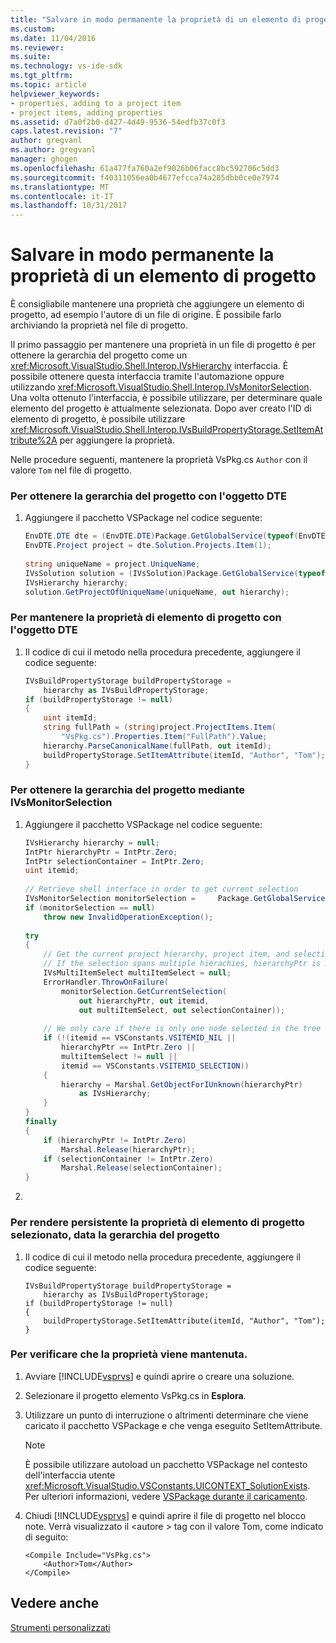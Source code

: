 ```yaml
---
title: "Salvare in modo permanente la proprietà di un elemento di progetto | Documenti Microsoft"
ms.custom: 
ms.date: 11/04/2016
ms.reviewer: 
ms.suite: 
ms.technology: vs-ide-sdk
ms.tgt_pltfrm: 
ms.topic: article
helpviewer_keywords:
- properties, adding to a project item
- project items, adding properties
ms.assetid: d7a0f2b0-d427-4d49-9536-54edfb37c0f3
caps.latest.revision: "7"
author: gregvanl
ms.author: gregvanl
manager: ghogen
ms.openlocfilehash: 61a477fa760a2ef9026b06facc8bc592706c5dd3
ms.sourcegitcommit: f40311056ea0b4677efcca74a285dbb0ce0e7974
ms.translationtype: MT
ms.contentlocale: it-IT
ms.lasthandoff: 10/31/2017
---
```

# <a name="persisting-the-property-of-a-project-item"></a>Salvare in modo permanente la proprietà di un elemento di progetto
È consigliabile mantenere una proprietà che aggiungere un elemento di progetto, ad esempio l'autore di un file di origine. È possibile farlo archiviando la proprietà nel file di progetto.  
  
 Il primo passaggio per mantenere una proprietà in un file di progetto è per ottenere la gerarchia del progetto come un <xref:Microsoft.VisualStudio.Shell.Interop.IVsHierarchy> interfaccia. È possibile ottenere questa interfaccia tramite l'automazione oppure utilizzando <xref:Microsoft.VisualStudio.Shell.Interop.IVsMonitorSelection>. Una volta ottenuto l'interfaccia, è possibile utilizzare, per determinare quale elemento del progetto è attualmente selezionata. Dopo aver creato l'ID di elemento di progetto, è possibile utilizzare <xref:Microsoft.VisualStudio.Shell.Interop.IVsBuildPropertyStorage.SetItemAttribute%2A> per aggiungere la proprietà.  
  
 Nelle procedure seguenti, mantenere la proprietà VsPkg.cs `Author` con il valore `Tom` nel file di progetto.  
  
### <a name="to-obtain-the-project-hierarchy-with-the-dte-object"></a>Per ottenere la gerarchia del progetto con l'oggetto DTE  
  
1.  Aggiungere il pacchetto VSPackage nel codice seguente:  
  
    ```csharp  
    EnvDTE.DTE dte = (EnvDTE.DTE)Package.GetGlobalService(typeof(EnvDTE.DTE));  
    EnvDTE.Project project = dte.Solution.Projects.Item(1);  
  
    string uniqueName = project.UniqueName;  
    IVsSolution solution = (IVsSolution)Package.GetGlobalService(typeof(SVsSolution));  
    IVsHierarchy hierarchy;  
    solution.GetProjectOfUniqueName(uniqueName, out hierarchy);  
    ```  
  
### <a name="to-persist-the-project-item-property-with-the-dte-object"></a>Per mantenere la proprietà di elemento di progetto con l'oggetto DTE  
  
1.  Il codice di cui il metodo nella procedura precedente, aggiungere il codice seguente:  
  
    ```csharp  
    IVsBuildPropertyStorage buildPropertyStorage =   
        hierarchy as IVsBuildPropertyStorage;  
    if (buildPropertyStorage != null)  
    {  
        uint itemId;  
        string fullPath = (string)project.ProjectItems.Item(  
            "VsPkg.cs").Properties.Item("FullPath").Value;  
        hierarchy.ParseCanonicalName(fullPath, out itemId);  
        buildPropertyStorage.SetItemAttribute(itemId, "Author", "Tom");  
    }  
    ```  
  
### <a name="to-obtain-the-project-hierarchy-using-ivsmonitorselection"></a>Per ottenere la gerarchia del progetto mediante IVsMonitorSelection  
  
1.  Aggiungere il pacchetto VSPackage nel codice seguente:  
  
    ```csharp  
    IVsHierarchy hierarchy = null;  
    IntPtr hierarchyPtr = IntPtr.Zero;  
    IntPtr selectionContainer = IntPtr.Zero;  
    uint itemid;  
  
    // Retrieve shell interface in order to get current selection  
    IVsMonitorSelection monitorSelection =     Package.GetGlobalService(typeof(SVsShellMonitorSelection)) as     IVsMonitorSelection;  
    if (monitorSelection == null)  
        throw new InvalidOperationException();  
  
    try  
    {  
        // Get the current project hierarchy, project item, and selection container for the current selection  
        // If the selection spans multiple hierachies, hierarchyPtr is Zero  
        IVsMultiItemSelect multiItemSelect = null;  
        ErrorHandler.ThrowOnFailure(  
            monitorSelection.GetCurrentSelection(  
                out hierarchyPtr, out itemid,   
                out multiItemSelect, out selectionContainer));  
  
        // We only care if there is only one node selected in the tree  
        if (!(itemid == VSConstants.VSITEMID_NIL ||   
            hierarchyPtr == IntPtr.Zero ||  
            multiItemSelect != null ||  
            itemid == VSConstants.VSITEMID_SELECTION))  
        {  
            hierarchy = Marshal.GetObjectForIUnknown(hierarchyPtr)  
                as IVsHierarchy;  
        }  
    }  
    finally  
    {  
        if (hierarchyPtr != IntPtr.Zero)  
            Marshal.Release(hierarchyPtr);  
        if (selectionContainer != IntPtr.Zero)  
            Marshal.Release(selectionContainer);  
    }  
    ```  
  
2.  
  
### <a name="to-persist-the-selected-project-item-property-given-the-project-hierarchy"></a>Per rendere persistente la proprietà di elemento di progetto selezionato, data la gerarchia del progetto  
  
1.  Il codice di cui il metodo nella procedura precedente, aggiungere il codice seguente:  
  
    ```  
    IVsBuildPropertyStorage buildPropertyStorage =   
        hierarchy as IVsBuildPropertyStorage;  
    if (buildPropertyStorage != null)  
    {  
        buildPropertyStorage.SetItemAttribute(itemId, "Author", "Tom");  
    }  
    ```  
  
### <a name="to-verify-that-the-property-is-persisted"></a>Per verificare che la proprietà viene mantenuta.  
  
1.  Avviare [!INCLUDE[vsprvs](../code-quality/includes/vsprvs_md.md)] e quindi aprire o creare una soluzione.  
  
2.  Selezionare il progetto elemento VsPkg.cs in **Esplora**.  
  
3.  Utilizzare un punto di interruzione o altrimenti determinare che viene caricato il pacchetto VSPackage e che venga eseguito SetItemAttribute.  
  
    > [!NOTE]
    >  È possibile utilizzare autoload un pacchetto VSPackage nel contesto dell'interfaccia utente <xref:Microsoft.VisualStudio.VSConstants.UICONTEXT_SolutionExists>. Per ulteriori informazioni, vedere [VSPackage durante il caricamento](../extensibility/loading-vspackages.md).  
  
4.  Chiudi [!INCLUDE[vsprvs](../code-quality/includes/vsprvs_md.md)] e quindi aprire il file di progetto nel blocco note. Verrà visualizzato il \<autore > tag con il valore Tom, come indicato di seguito:  
  
    ```  
    <Compile Include="VsPkg.cs">  
        <Author>Tom</Author>  
    </Compile>  
    ```  
  
## <a name="see-also"></a>Vedere anche  
 [Strumenti personalizzati](../extensibility/internals/custom-tools.md)